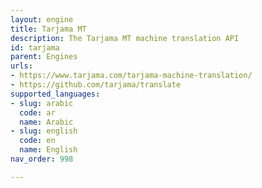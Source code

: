 ```yaml
---
layout: engine
title: Tarjama MT
description: The Tarjama MT machine translation API
id: tarjama
parent: Engines
urls:
- https://www.tarjama.com/tarjama-machine-translation/
- https://github.com/tarjama/translate
supported_languages:
- slug: arabic
  code: ar
  name: Arabic
- slug: english
  code: en
  name: English
nav_order: 998

---
```



